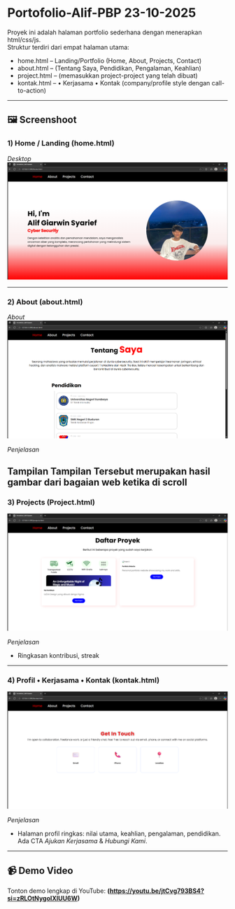 # Portofolio-Alif-PBP 23-10-2025

Proyek ini adalah halaman portfolio sederhana dengan menerapkan html/css/js.  
Struktur terdiri dari empat halaman utama:

- home.html – Landing/Portfolio (Home, About, Projects, Contact)
- about.html – (Tentang Saya, Pendidikan, Pengalaman, Keahlian)
- project.html – (memasukkan project-project yang telah dibuat)
- kontak.html – • Kerjasama • Kontak (company/profile style dengan call-to-action)

---

## 🖼 Screenshoot

### 1) Home / Landing (home.html)
*Desktop*
![Home – Desktop](./screnshoot/home.png)

---

### 2) About (about.html)

*About*
![About – Desktop](./screnshoot/about.png)

*Penjelasan*  

Tampilan Tampilan Tersebut merupakan hasil gambar dari bagaian web ketika di scroll
---

### 3) Projects (Project.html)
![Statistik Keaktifan](./screnshoot/project.png)

*Penjelasan*  
- Ringkasan kontribusi, streak

---

### 4) Profil • Kerjasama • Kontak (kontak.html)
![Profil & Kerjasama](./screnshoot/contact.png)

*Penjelasan*  
- Halaman profil ringkas: nilai utama, keahlian, pengalaman, pendidikan. Ada CTA *Ajukan Kerjasama* & *Hubungi Kami*.

---

## 📹 Demo Video

Tonton demo lengkap di YouTube: **(https://youtu.be/jtCvg793BS4?si=zRLOtNygoIXlUU6W)**




